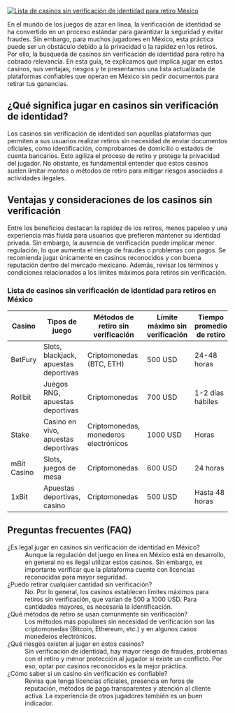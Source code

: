 [![Lista de casinos sin verificación de identidad para retiro México](https://123-caf.pages.dev/gitsignup.png)](https://vrmoo.ru/Bt82HjjY)

<p>En el mundo de los juegos de azar en línea, la verificación de identidad se ha convertido en un proceso estándar para garantizar la seguridad y evitar fraudes. Sin embargo, para muchos jugadores en México, esta práctica puede ser un obstáculo debido a la privacidad o la rapidez en los retiros. Por ello, la búsqueda de casinos sin verificación de identidad para retiro ha cobrado relevancia. En esta guía, te explicamos qué implica jugar en estos casinos, sus ventajas, riesgos y te presentamos una lista actualizada de plataformas confiables que operan en México sin pedir documentos para retirar tus ganancias.</p>  <h2>¿Qué significa jugar en casinos sin verificación de identidad?</h2> <p>Los casinos sin verificación de identidad son aquellas plataformas que permiten a sus usuarios realizar retiros sin necesidad de enviar documentos oficiales, como identificación, comprobantes de domicilio o estados de cuenta bancarios. Esto agiliza el proceso de retiro y protege la privacidad del jugador. No obstante, es fundamental entender que estos casinos suelen limitar montos o métodos de retiro para mitigar riesgos asociados a actividades ilegales.</p>  <h2>Ventajas y consideraciones de los casinos sin verificación</h2> <p>Entre los beneficios destacan la rapidez de los retiros, menos papeleo y una experiencia más fluida para usuarios que prefieren mantener su identidad privada. Sin embargo, la ausencia de verificación puede implicar menor regulación, lo que aumenta el riesgo de fraudes o problemas con pagos. Se recomienda jugar únicamente en casinos reconocidos y con buena reputación dentro del mercado mexicano. Además, revisar los términos y condiciones relacionados a los límites máximos para retiros sin verificación.</p>  <h3>Lista de casinos sin verificación de identidad para retiros en México</h3> <table>   <thead>     <tr>       <th>Casino</th>       <th>Tipos de juego</th>       <th>Métodos de retiro sin verificación</th>       <th>Límite máximo sin verificación</th>       <th>Tiempo promedio de retiro</th>     </tr>   </thead>   <tbody>     <tr>       <td>BetFury</td>       <td>Slots, blackjack, apuestas deportivas</td>       <td>Criptomonedas (BTC, ETH)</td>       <td>500 USD</td>       <td>24-48 horas</td>     </tr>     <tr>       <td>Rollbit</td>       <td>Juegos RNG, apuestas deportivas</td>       <td>Criptomonedas</td>       <td>700 USD</td>       <td>1-2 días hábiles</td>     </tr>     <tr>       <td>Stake</td>       <td>Casino en vivo, apuestas deportivas</td>       <td>Criptomonedas, monederos electrónicos</td>       <td>1000 USD</td>       <td>Horas</td>     </tr>     <tr>       <td>mBit Casino</td>       <td>Slots, juegos de mesa</td>       <td>Criptomonedas</td>       <td>600 USD</td>       <td>24 horas</td>     </tr>     <tr>       <td>1xBit</td>       <td>Apuestas deportivas, casino</td>       <td>Criptomonedas</td>       <td>500 USD</td>       <td>Hasta 48 horas</td>     </tr>   </tbody> </table>  <h2>Preguntas frecuentes (FAQ)</h2> <dl>   <dt>¿Es legal jugar en casinos sin verificación de identidad en México?</dt>   <dd>Aunque la regulación del juego en línea en México está en desarrollo, en general no es ilegal utilizar estos casinos. Sin embargo, es importante verificar que la plataforma cuente con licencias reconocidas para mayor seguridad.</dd>      <dt>¿Puedo retirar cualquier cantidad sin verificación?</dt>   <dd>No. Por lo general, los casinos establecen límites máximos para retiros sin verificación, que varían de 500 a 1000 USD. Para cantidades mayores, es necesaria la identificación.</dd>      <dt>¿Qué métodos de retiro se usan comúnmente sin verificación?</dt>   <dd>Los métodos más populares sin necesidad de verificación son las criptomonedas (Bitcoin, Ethereum, etc.) y en algunos casos monederos electrónicos.</dd>      <dt>¿Qué riesgos existen al jugar en estos casinos?</dt>   <dd>Sin verificación de identidad, hay mayor riesgo de fraudes, problemas con el retiro y menor protección al jugador si existe un conflicto. Por eso, optar por casinos reconocidos es la mejor práctica.</dd>      <dt>¿Cómo saber si un casino sin verificación es confiable?</dt>   <dd>Revisa que tenga licencias oficiales, presencia en foros de reputación, métodos de pago transparentes y atención al cliente activa. La experiencia de otros jugadores también es un buen indicador.</dd> </dl>